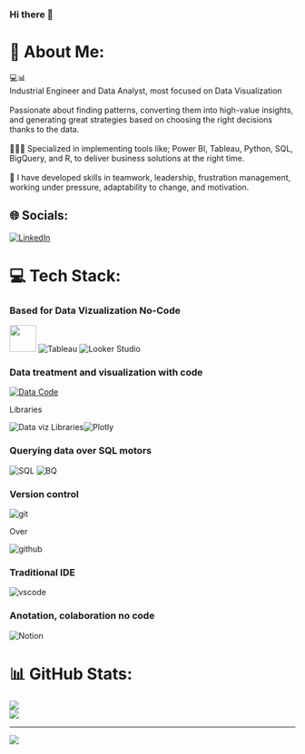 ### Hi there 👋
# 💫 About Me:
💻📊<br>Industrial Engineer and Data Analyst, most focused on Data Visualization<br><br>Passionate about finding patterns, converting them into high-value insights, and generating great strategies based on choosing the right decisions thanks to the data.<br><br>👨🏽‍💻 Specialized in implementing tools like; Power BI, Tableau, Python, SQL, BigQuery, and R, to deliver business solutions at the right time.<br><br>🧬 I have developed skills in teamwork, leadership, frustration management, working under pressure, adaptability to change, and motivation.


## 🌐 Socials:
[![LinkedIn](https://img.shields.io/badge/LinkedIn-%230077B5.svg?logo=linkedin&logoColor=white)](https://linkedin.com/in/dataanalyst-davidcamelo/?locale=en_US) 

# 💻 Tech Stack:
### Based for Data Vizualization No-Code
<img height="47" src="https://img.icons8.com/color/200/power-bi.png"/> ![Tableau](https://go-skill-icons.vercel.app/api/icons?i=tableau) ![Looker Studio](https://go-skill-icons.vercel.app/api/icons?i=looker)

### Data treatment and visualization with code
[![Data Code](https://skillicons.dev/icons?i=py,r)](https://skillicons.dev) 

Libraries

![Data viz Libraries](https://go-skill-icons.vercel.app/api/icons?i=pandas,matplotlib,numpy)![Plotly](https://img.shields.io/badge/Plotly-%233F4F75.svg?style=flat&logo=plotly&logoColor=white)

### Querying data over SQL motors
![SQL](https://go-skill-icons.vercel.app/api/icons?i=postgres,mysql,sqlite) ![BQ](https://go-skill-icons.vercel.app/api/icons?i=bigquery) 

### Version control
![git](https://go-skill-icons.vercel.app/api/icons?i=git) 

Over

![github](https://go-skill-icons.vercel.app/api/icons?i=github,gitlab,bitbucket)

### Traditional IDE
![vscode](https://go-skill-icons.vercel.app/api/icons?i=vscode)

### Anotation, colaboration no code
![Notion](https://skillicons.dev/icons?i=notion) 

# 📊 GitHub Stats:
![](https://github-readme-streak-stats.herokuapp.com/?user=DavidNCamelo&theme=vision-friendly-dark&hide_border=true)<br/>
![](https://github-readme-stats.vercel.app/api/top-langs/?username=DavidNCamelo&theme=vision-friendly-dark&hide_border=true&include_all_commits=false&count_private=false&layout=compact)

---
[![](https://visitcount.itsvg.in/api?id=DavidNCamelo&icon=6&color=0)](https://visitcount.itsvg.in)

<!-- Proudly created with GPRM ( https://gprm.itsvg.in ) -->
